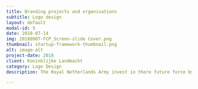 ```yaml
---
title: Branding projects and organisations
subtitle: Logo design
layout: default
modal-id: 5
date: 2018-07-14
img: 20180907-FCP_Screen-slide Cover.png
thumbnail: startup-framework-thumbnail.png
alt: image-alt
project-date: 2018
client: Koninklijke Landmacht
category: Logo Design
description: The Royal Netherlands Army invest in there future force by improving the innovation capabilities. Different Concept Development & Experimentation projects contribute to a short cyclical innovation proces. To support the projects exposure I designed different brands and logo's.  LEARN! is an open platform where ideas and solutions for educational innovations in the Army. Different brands where developed and in the end an other is choosen by the projectteam. Visual for ideation platform of Royal Netherlands Army.

---
```

